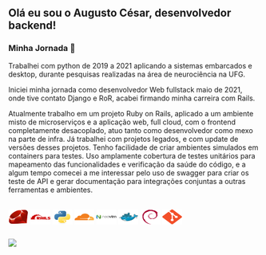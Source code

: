 <!-- - 👋 Hi, I’m Augusto (@augusto-cesar-dsr)
- 👀 I’m interested in Data Science
- 🌱 I’m currently learning Deaplearning and Data Science
- 💞️ I’m looking to collaborate on Projects
- 📫 How to reach me augusto_cesar.cc@hotmail.com -->

## Olá eu sou o Augusto César, desenvolvedor backend!

### Minha Jornada 🚀
Trabalhei com python de 2019 a 2021 aplicando a sistemas embarcados e desktop, durante pesquisas realizadas na área de neurociência na UFG.

Iniciei minha jornada como desenvolvedor Web fullstack maio de 2021, onde tive contato Django e RoR, acabei firmando minha carreira com Rails.

Atualmente trabalho em um projeto Ruby on Rails, aplicado a um ambiente misto de microserviços e a aplicação web, full cloud, com o frontend completamente desacoplado, atuo tanto como desenvolvedor como mexo na parte de infra. Já trabalhei com projetos legados, e com update de versões desses projetos. Tenho facilidade de criar ambientes simulados em containers para testes. Uso amplamente cobertura de testes unitários para mapeamento das funcionalidades e verificação da saúde do código, e a algum tempo comecei a me interessar pelo uso de swagger para criar os teste de API e gerar documentação para integrações conjuntas a outras ferramentas e ambientes.

<div style="display: inline_block"><br>
  <img align="center" alt="Guss-Ruby" height="30" width="40" src="https://raw.githubusercontent.com/devicons/devicon/refs/heads/master/icons/ruby/ruby-original.svg">
  <img align="center" alt="Guss-Rails" height="30" width="40" src="https://raw.githubusercontent.com/devicons/devicon/refs/heads/master/icons/rails/rails-plain-wordmark.svg">
  <img align="center" alt="Guss-Python" height="30" width="40" src="https://raw.githubusercontent.com/devicons/devicon/refs/heads/master/icons/python/python-original.svg">
  <img align="center" alt="Guss-cloudflare" height="30" width="40" src="https://raw.githubusercontent.com/devicons/devicon/refs/heads/master/icons/cloudflare/cloudflare-original.svg">
  <img align="center" alt="Guss-neovim" height="30" width="40" src="https://raw.githubusercontent.com/devicons/devicon/refs/heads/master/icons/neovim/neovim-original-wordmark.svg">
  <img align="center" alt="Guss-Docker" height="30" width="40" src="https://raw.githubusercontent.com/devicons/devicon/refs/heads/master/icons/docker/docker-original.svg">
  <img align="center" alt="Guss-Debian" height="30" width="40" src="https://raw.githubusercontent.com/devicons/devicon/refs/heads/master/icons/debian/debian-original.svg">
  <img align="center" alt="Guss-Git" height="30" width="40" src="https://raw.githubusercontent.com/devicons/devicon/refs/heads/master/icons/git/git-original.svg">
</div>
  
  ##
 
<div> 
  <!--a href="https://www.youtube.com/" target="_blank"><img src="https://img.shields.io/badge/YouTube-FF0000?style=for-the-badge&logo=youtube&logoColor=white" target="_blank"></a>
  <a href="https://instagram.com/" target="_blank"><img src="https://img.shields.io/badge/-Instagram-%23E4405F?style=for-the-badge&logo=instagram&logoColor=white" target="_blank"></a>
  <a href="https://www.twitch.tv/" target="_blank"><img src="https://img.shields.io/badge/Twitch-9146FF?style=for-the-badge&logo=twitch&logoColor=white" target="_blank"></a>
  <a href="https://discord.gg/" target="_blank"><img src="https://img.shields.io/badge/Discord-7289DA?style=for-the-badge&logo=discord&logoColor=white" target="_blank"></a> 
  <a href = "mailto:augusto_cesar.cc@hotmail.com"><img src="https://img.shields.io/badge/-Gmail-%23333?style=for-the-badge&logo=gmail&logoColor=white" target="_blank"></a-->
  <a href="https://www.linkedin.com/in/augusto-cesar-dsr" target="_blank"><img src="https://img.shields.io/badge/-LinkedIn-%230077B5?style=for-the-badge&logo=linkedin&logoColor=white" target="_blank"></a> 
  
</div>
